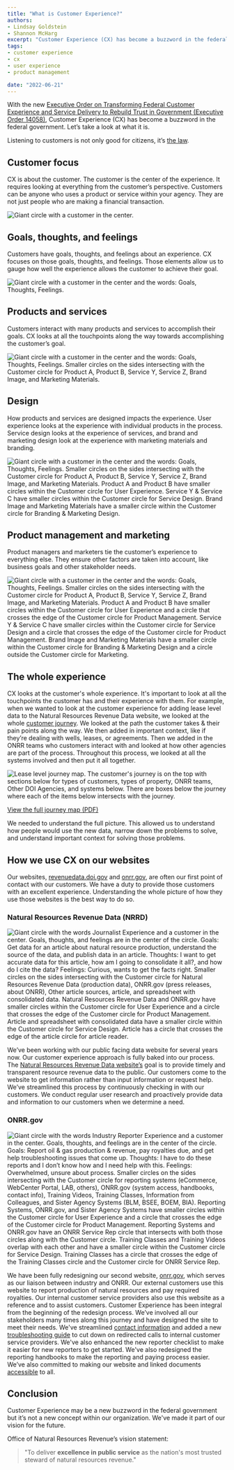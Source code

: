 ```yaml
---
title: "What is Customer Experience?"
authors:
- Lindsay Goldstein
- Shannon McHarg
excerpt: "Customer Experience (CX) has become a buzzword in the federal government. Let’s take a look at what it is."
tags:
- customer experience
- cx
- user experience
- product management

date: "2022-06-21"
---
```


With the new [Executive Order on Transforming Federal Customer Experience and Service Delivery to Rebuild Trust in Government (Executive Order 14058)](https://www.whitehouse.gov/briefing-room/presidential-actions/2021/12/13/executive-order-on-transforming-federal-customer-experience-and-service-delivery-to-rebuild-trust-in-government), Customer Experience (CX) has become a buzzword in the federal government. Let’s take a look at what it is.

Listening to customers is not only good for citizens, it’s [the law](https://digital.gov/resources/government-customer-service-policies-requirements-1993-to-present/).

## Customer focus
CX is about the customer. The customer is the center of the experience. It requires looking at everything from the customer’s perspective. Customers can be anyone who uses a product or service within your agency. They are not just people who are making a financial transaction.

![Giant circle with a customer in the center.](./Customer.png)

## Goals, thoughts, and feelings
Customers have goals, thoughts, and feelings about an experience. CX focuses on those goals, thoughts, and feelings. Those elements allow us to gauge how well the experience allows the customer to achieve their goal.

![Giant circle with a customer in the center and the words: Goals, Thoughts, Feelings.](./Goals.png)

## Products and services
Customers interact with many products and services to accomplish their goals. CX looks at all the touchpoints along the way towards accomplishing the customer’s goal.

![Giant circle with a customer in the center and the words: Goals, Thoughts, Feelings. Smaller circles on the sides intersecting with the Customer circle for Product A, Product B, Service Y, Service Z, Brand Image, and Marketing Materials.](./Products.png)

## Design
How products and services are designed impacts the experience. User experience looks at the experience with individual products in the process. Service design looks at the experience of services, and brand and marketing design look at the experience with marketing materials and branding.

![Giant circle with a customer in the center and the words: Goals, Thoughts, Feelings. Smaller circles on the sides intersecting with the Customer circle for Product A, Product B, Service Y, Service Z, Brand Image, and Marketing Materials. Product A and Product B have smaller circles within the Customer circle for User Experience. Service Y & Service C have smaller circles within the Customer circle for Service Design. Brand Image and Marketing Materials have a smaller circle within the Customer circle for Branding & Marketing Design.](./Design.png)

## Product management and marketing
Product managers and marketers tie the customer’s experience to everything else. They ensure other factors are taken into account, like business goals and other stakeholder needs.    

![Giant circle with a customer in the center and the words: Goals, Thoughts, Feelings. Smaller circles on the sides intersecting with the Customer circle for Product A, Product B, Service Y, Service Z, Brand Image, and Marketing Materials. Product A and Product B have smaller circles within the Customer circle for User Experience and a circle that crosses the edge of the Customer circle for Product Management. Service Y & Service C have smaller circles within the Customer circle for Service Design and a circle that crosses the edge of the Customer circle for Product Management. Brand Image and Marketing Materials have a smaller circle within the Customer circle for Branding & Marketing Design and a circle outside the Customer circle for Marketing.](./Whole.png)

## The whole experience
CX looks at the customer's whole experience. It's important to look at all the touchpoints the customer has and their experience with them. For example, when we wanted to look at the customer experience for adding lease level data to the Natural Resources Revenue Data website, we looked at the whole [customer journey]( https://blog-nrrd.doi.gov/journey-mapping/). We looked at the path the customer takes & their pain points along the way. We then added in important context, like if they’re dealing with wells, leases, or agreements. Then we added in the ONRR teams who customers interact with and looked at how other agencies are part of the process. Throughout this process, we looked at all the systems involved and then put it all together.

![Lease level journey map. The customer's journey is on the top with sections below for types of customers, types of property, ONRR teams, Other DOI Agencies, and systems below. There are boxes below the journey where each of the items below intersects with the journey.](./JourneyMap.png)

[View the full journey map (PDF)](https://blog-nrrd.doi.gov/82fd9ae2a90fe9d067be6d5cb232a8df/LeaseLevelJourneyMap_040519.pdf)

We needed to understand the full picture. This allowed us to understand how people would use the new data, narrow down the problems to solve, and understand important context for solving those problems.

## How we use CX on our websites
Our websites, [revenuedata.doi.gov](https://revenuedata.doi.gov/) and [onrr.gov](https://www.onrr.gov/index.htm), are often our first point of contact with our customers. We have a duty to provide those customers with an excellent experience. Understanding the whole picture of how they use those websites is the best way to do so.

### Natural Resources Revenue Data (NRRD)

![Giant circle with the words Journalist Experience and a customer in the center. Goals, thoughts, and feelings are in the center of the circle. Goals: Get data for an article about natural resource production, understand the source of the data, and publish data in an article. Thoughts: I want to get accurate data for this article, how am I going to consolidate it all?, and how do I cite the data? Feelings: Curious, wants to get the facts right. Smaller circles on the sides intersecting with the Customer circle for Natural Resources Revenue Data (production data), ONRR.gov (press releases, about ONRR), Other article sources, article, and spreadsheet with consolidated data.  Natural Resources Revenue Data and ONRR.gov have smaller circles within the Customer circle for User Experience and a circle that crosses the edge of the Customer circle for Product Management. Article and spreadsheet with consolidated data have a smaller circle within the Customer circle for Service Design. Article has a circle that crosses the edge of the article circle for article reader.](./Journalist.png)

We’ve been working with our public facing data website for several years now. Our customer experience approach is fully baked into our process. The [Natural Resources Revenue Data website’s]( https://revenuedata.doi.gov/) goal is to provide timely and transparent resource revenue data to the public. Our customers come to the website to get information rather than input information or request help. We’ve streamlined this process by continuously checking in with our customers. We conduct regular user research and proactively provide data and information to our customers when we determine a need.

### ONRR.gov

![Giant circle with the words Industry Reporter Experience and a customer in the center. Goals, thoughts, and feelings are in the center of the circle. Goals: Report oil & gas production & revenue, pay royalties due, and get help troubleshooting issues that come up. Thoughts: I have to do these reports and I don’t know how and I need help with this. Feelings: Overwhelmed, unsure about process. Smaller circles on the sides intersecting with the Customer circle for reporting systems (eCommerce, WebCenter Portal, LAB, others), ONRR.gov (system access, handbooks, contact info), Training Videos, Training Classes, Information from Colleagues, and Sister Agency Systems (BLM, BSEE, BOEM, BIA).  Reporting Systems, ONRR.gov, and Sister Agency Systems have smaller circles within the Customer circle for User Experience and a circle that crosses the edge of the Customer circle for Product Management. Reporting Systems and ONRR.gov have an ONRR Service Rep circle that intersects with both those circles along with the Customer circle. Training Classes and Training Videos overlap with each other and have a smaller circle within the Customer circle for Service Design. Training Classes has a circle that crosses the edge of the Training Classes circle and the Customer circle for ONRR Service Rep. ](./Industry.png)

We  have been fully redesigning our second website, [onrr.gov](https://www.onrr.gov/index.htm), which serves as our liaison between industry and ONRR. Our external customers use this website to report production of natural resources and pay required royalties. Our internal customer service providers also use this website as a reference and to assist customers. Customer Experience has been integral from the beginning of the redesign process. We’ve involved all our stakeholders many times along this journey and have designed the site to meet their needs. We've streamlined [contact information]( https://blog-nrrd.doi.gov/contacts/) and added a new [troubleshooting guide]( https://blog-nrrd.doi.gov/troubleshooting/) to cut down on redirected calls to internal customer service providers. We've also enhanced the new reporter checklist to make it easier for new reporters to get started. We've also redesigned the reporting handbooks to make the reporting and paying process easier. We’ve also committed to making our website and linked documents [accessible]( https://blog-nrrd.doi.gov/accessibility/) to all.

## Conclusion

Customer Experience may be a new buzzword in the federal government but it’s not a new concept within our organization. We've made it part of our vision for the future.

Office of Natural Resources Revenue’s vision statement:
> "To deliver **excellence in public service** as the nation's most trusted steward of natural resources revenue."
